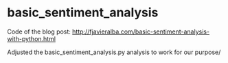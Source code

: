 basic_sentiment_analysis
========================

Code of the blog post: http://fjavieralba.com/basic-sentiment-analysis-with-python.html

Adjusted the basic_sentiment_analysis.py analysis to work for our purpose/
